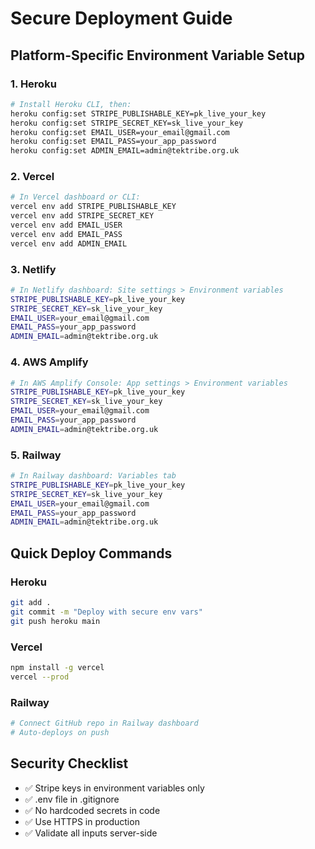 # Secure Deployment Guide

## Platform-Specific Environment Variable Setup

### 1. **Heroku**
```bash
# Install Heroku CLI, then:
heroku config:set STRIPE_PUBLISHABLE_KEY=pk_live_your_key
heroku config:set STRIPE_SECRET_KEY=sk_live_your_key
heroku config:set EMAIL_USER=your_email@gmail.com
heroku config:set EMAIL_PASS=your_app_password
heroku config:set ADMIN_EMAIL=admin@tektribe.org.uk
```

### 2. **Vercel**
```bash
# In Vercel dashboard or CLI:
vercel env add STRIPE_PUBLISHABLE_KEY
vercel env add STRIPE_SECRET_KEY
vercel env add EMAIL_USER
vercel env add EMAIL_PASS
vercel env add ADMIN_EMAIL
```

### 3. **Netlify**
```bash
# In Netlify dashboard: Site settings > Environment variables
STRIPE_PUBLISHABLE_KEY=pk_live_your_key
STRIPE_SECRET_KEY=sk_live_your_key
EMAIL_USER=your_email@gmail.com
EMAIL_PASS=your_app_password
ADMIN_EMAIL=admin@tektribe.org.uk
```

### 4. **AWS Amplify**
```bash
# In AWS Amplify Console: App settings > Environment variables
STRIPE_PUBLISHABLE_KEY=pk_live_your_key
STRIPE_SECRET_KEY=sk_live_your_key
EMAIL_USER=your_email@gmail.com
EMAIL_PASS=your_app_password
ADMIN_EMAIL=admin@tektribe.org.uk
```

### 5. **Railway**
```bash
# In Railway dashboard: Variables tab
STRIPE_PUBLISHABLE_KEY=pk_live_your_key
STRIPE_SECRET_KEY=sk_live_your_key
EMAIL_USER=your_email@gmail.com
EMAIL_PASS=your_app_password
ADMIN_EMAIL=admin@tektribe.org.uk
```

## Quick Deploy Commands

### Heroku
```bash
git add .
git commit -m "Deploy with secure env vars"
git push heroku main
```

### Vercel
```bash
npm install -g vercel
vercel --prod
```

### Railway
```bash
# Connect GitHub repo in Railway dashboard
# Auto-deploys on push
```

## Security Checklist
- ✅ Stripe keys in environment variables only
- ✅ .env file in .gitignore
- ✅ No hardcoded secrets in code
- ✅ Use HTTPS in production
- ✅ Validate all inputs server-side